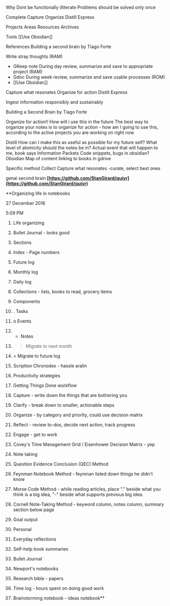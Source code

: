 
Why
Dont be functionally illiterate
Problems should be solved only once

Complete
Capture
Organize
Distill
Express

Projects
Areas
Resources
Archives

Tools
[[Use Obsidian]]

References
Building a second brain by Tiago Forte

Write stray thoughts (RAM)
* GKeep note
During day review, summarize and save to appropriate project (RAM)
* Gdoc
During week review, summarize and save usable processes (ROM)
* [[Use Obsidian]]

Capture what resonates
Organize for action
Distill
Express

Ingest information responsibly and sustainably

Building a Second Brain by Tiago Forte

Organize for action!!
How will i use this in the future
The best way to organize your notes is to organize for action - how am I going to use this, according to the active projects you are working on right now

Distill
How can I make this as useful as possible for my future self?
What level of atomicity should the notes be in? Actual event that will happen to me, book says Information Packets
Code snippets, bugs in obsidian?
Obsidian Map of content linking to books in gdrive

Specific method
Collect
Capture what resonates
-curate, select best ones

genai second brain
**[https://github.com/StanGirard/quivr](https://github.com/StanGirard/quivr)**

**Organizing life in notebooks

27 December 2016

5:09 PM

1. Life organizing
    

1. Bullet Journal - looks good
    

1. Sections
    

1. Index - Page numbers
    
2. Future log
    
3. Monthly log
    
4. Daily log
    
5. Collections - lists, books to read, grocery items
    

2. Components
    

1. . Tasks
    
2. o Events
    
3. - Notes
    
4. > Migrate to next month
    
5. < Migrate to future log
    

2. Scription Chronodex - hassle aralin
    

2. Productivity strategies
    

1. Getting Things Done workflow
    

1. Capture - write down the things that are bothering you
    
2. Clarify - break down to smaller, actionable steps
    
3. Organize - by category and priority, could use decision matrix
    
4. Reflect - review to-dos, decide next action, track progress
    
5. Engage - get to work
    

2. Covey's Time Management Grid / Eisenhower Decision Matrix - yep
    

2. Note taking
    

1. Question Evidence Conclusion (QEC) Method
    
2. Feynman Notebook Method - feynman listed down things he didn't know
    
3. Morse Code Method - while reading articles, place "." beside what you think is a big idea, "-" beside what supports previous big idea.
    
4. Cornell Note-Taking Method - keyword column, notes column, summary section below page
    

2. Goal output
    

1. Personal
    

1. Everyday reflections
    
2. Self-help book summaries
    

2. Bullet Journal
    
3. Newport's notebooks
    

1. Research bible - papers
    
2. Time log - hours spent on doing good work
    
3. Brainstorming notebook - ideas notebook**